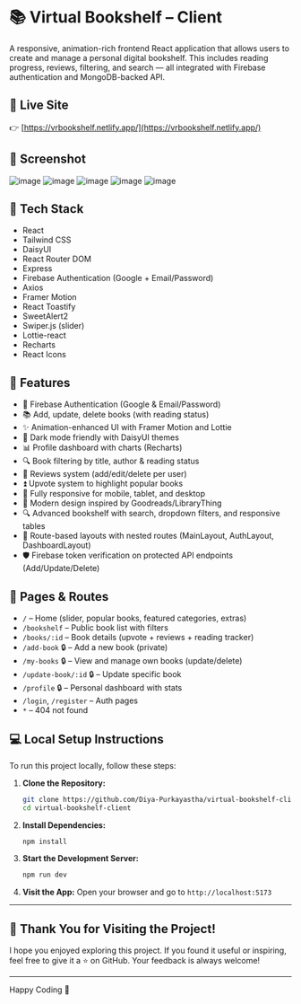 # 📚 Virtual Bookshelf – Client

A responsive, animation-rich frontend React application that allows users to create and manage a personal digital bookshelf. This includes reading progress, reviews, filtering, and search — all integrated with Firebase authentication and MongoDB-backed API.

## 🔗 Live Site

👉 [https://vrbookshelf.netlify.app/](https://vrbookshelf.netlify.app/)

## 📸 Screenshot
![image](https://github.com/user-attachments/assets/accd5b72-f842-42ea-b10b-4b88bf8094ba)
![image](https://github.com/user-attachments/assets/b2f2cd70-ec75-4c58-9535-6c7a553a419c)
![image](https://github.com/user-attachments/assets/beaba56e-ed95-4219-902e-213325e7a13f)
![image](https://github.com/user-attachments/assets/262a86ac-bc5e-4156-adce-77b528453535)
![image](https://github.com/user-attachments/assets/261bb601-80e8-437b-87d0-10599f1f177a)

## 🚀 Tech Stack

- React
- Tailwind CSS
- DaisyUI
- React Router DOM
- Express
- Firebase Authentication (Google + Email/Password)
- Axios
- Framer Motion
- React Toastify
- SweetAlert2
- Swiper.js (slider)
- Lottie-react
- Recharts
- React Icons

## 🔐 Features

- 🔐 Firebase Authentication (Google & Email/Password)
- 📚 Add, update, delete books (with reading status)
- ✨ Animation-enhanced UI with Framer Motion and Lottie
- 🎨 Dark mode friendly with DaisyUI themes
- 📊 Profile dashboard with charts (Recharts)
- 🔍 Book filtering by title, author & reading status
- 💬 Reviews system (add/edit/delete per user)
- ⏫ Upvote system to highlight popular books
- 📱 Fully responsive for mobile, tablet, and desktop
- 🌈 Modern design inspired by Goodreads/LibraryThing
-  🔍 Advanced bookshelf with search, dropdown filters, and responsive tables
- 🧭 Route-based layouts with nested routes (MainLayout, AuthLayout, DashboardLayout)
- 🛡️ Firebase token verification on protected API endpoints (Add/Update/Delete)

## 📄 Pages & Routes

- `/` – Home (slider, popular books, featured categories, extras)
- `/bookshelf` – Public book list with filters
- `/books/:id` – Book details (upvote + reviews + reading tracker)
- `/add-book` 🔒 – Add a new book (private)
- `/my-books` 🔒 – View and manage own books (update/delete)
- `/update-book/:id` 🔒 – Update specific book
- `/profile` 🔒 – Personal dashboard with stats
- `/login`, `/register` – Auth pages
- `*` – 404 not found

## 💻 Local Setup Instructions

To run this project locally, follow these steps:

1. **Clone the Repository:**

   ```bash
   git clone https://github.com/Diya-Purkayastha/virtual-bookshelf-client.git
   cd virtual-bookshelf-client
   ```

2. **Install Dependencies:**

   ```bash
   npm install
   ```

3. **Start the Development Server:**

   ```bash
   npm run dev
   ```

4. **Visit the App:**
   Open your browser and go to `http://localhost:5173`

---

## 🙌 Thank You for Visiting the Project!

I hope you enjoyed exploring this project. If you found it useful or inspiring, feel free to give it a ⭐ on GitHub. Your feedback is always welcome!

---

Happy Coding 🚀
